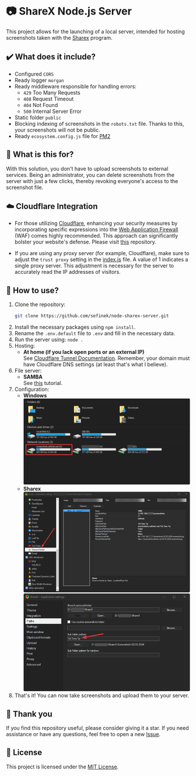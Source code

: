 # 📷 ShareX Node.js Server
This project allows for the launching of a local server, intended for hosting screenshots taken with the [Sharex](https://getsharex.com/) program.

## ✔️ What does it include?
- Configured `CORS`
- Ready logger `morgan`
- Ready middleware responsible for handling errors:
    - `429` Too Many Requests
    - `408` Request Timeout
    - `404` Not Found
    - `500` Internal Server Error
- Static folder `public`
- Blocking indexing of screenshots in the `robots.txt` file. Thanks to this, your screenshots will not be public.
- Ready `ecosystem.config.js` file for [PM2](https://www.npmjs.com/package/pm2)

## 🤔 What is this for?
With this solution, you don't have to upload screenshots to external services.
Being an administrator, you can delete screenshots from the server with just a few clicks, thereby revoking everyone's access to the screenshot file.

## ☁️ Cloudflare Integration
- For those utilizing [Cloudflare](https://www.cloudflare.com), enhancing your security measures by incorporating specific expressions into the [Web Application Firewall](https://www.cloudflare.com/learning/ddos/glossary/web-application-firewall-waf) (WAF) comes highly recommended.
  This approach can significantly bolster your website's defense.
  Please visit [this](https://github.com/sefinek/cloudflare-waf-expressions) repository.

- If you are using any proxy server (for example, Cloudflare), make sure to adjust the `trust proxy` setting in the [index.js](index.js) file.
  A value of 1 indicates a single proxy server. This adjustment is necessary for the server to accurately read the IP addresses of visitors.

## 📝 How to use?
1. Clone the repository:
    ```bash
    git clone https://github.com/sefinek/node-sharex-server.git
    ```
2. Install the necessary packages using `npm install`.
3. Rename the `.env.default` file to `.env` and fill in the necessary data.
4. Run the server using: `node .`
5. Hosting:
    - **At home (if you lack open ports or an external IP)** \
      See [Cloudflare Tunnel Documentation](https://developers.cloudflare.com/cloudflare-one/connections/connect-networks/get-started/create-local-tunnel). Remember, your domain must have Cloudflare DNS settings (at least that's what I believe).
6. File server:
    - **SAMBA** \
      See [this](https://phoenixnap.com/kb/ubuntu-samba) tutorial.
7. Configuration:
    - **Windows** \
      ![windows.png](images/readme/windows.png)
    - **Sharex** \
      ![sharex-smb.png](images/readme/sharex-smb.png) \
      ![paths.png](images/readme/paths.png)
8. That's it! You can now take screenshots and upload them to your server.

## 💙 Thank you
If you find this repository useful, please consider giving it a star. If you need assistance or have any questions, feel free to open a new [Issue](https://github.com/sefinek/node-sharex-server/issues).

## 📑 License
This project is licensed under the [MIT License](LICENSE).